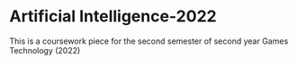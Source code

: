 # Artificial Intelligence-2022
 This is a coursework piece for the second semester of second year Games Technology (2022)
